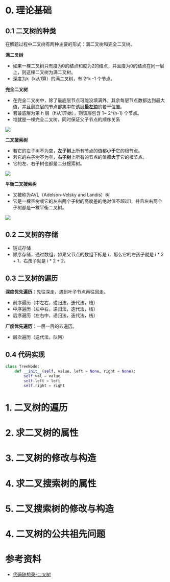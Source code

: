 # 0. 理论基础
## 0.1 二叉树的种类

在解题过程中二叉树有两种主要的形式：满二叉树和完全二叉树。

**满二叉树**
 - 如果一棵二叉树只有度为0的结点和度为2的结点，并且度为0的结点在同一层上，则这棵二叉树为满二叉树。
 - 深度为k（k从1算）的满二叉树，有 2^k -1 个节点。

**完全二叉树**
- 在完全二叉树中，除了最底层节点可能没填满外，其余每层节点数都达到最大值，并且最底层的节点都集中在该层**最左边**的若干位置。
- 若最底层为第 h 层（h从1开始），则该层包含 1~ 2^(h-1) 个节点。
- 堆就是一棵完全二叉树，同时保证父子节点的顺序关系

 ![](https://www.easemob.com/data/upload/ueditor/20210420/607eb017a74be.png)

**二叉搜索树**
- 若它的左子树不为空，**左子树**上所有节点的值都**小于**它的根节点。
- 若它的右子树不为空，**右子树**上所有的节点的值都**大于**它的根节点。
- 它的左、右子树也都是二分搜索树。

![](https://www.runoob.com/wp-content/uploads/2020/09/PbZvFQEItGIFirEP.png)

**平衡二叉搜索树**
- 又被称为AVL（Adelson-Velsky and Landis）树
- 它是一棵空树或它的左右两个子树的高度差的绝对值不超过1，并且左右两个子树都是一棵平衡二叉树。

![](https://code-thinking-1253855093.file.myqcloud.com/pics/20200806190511967.png)

## 0.2 二叉树的存储
- 链式存储
- 顺序存储，通过数组，如果父节点的数组下标是 i，那么它的左孩子就是 i * 2 + 1，右孩子就是 i * 2 + 2。

## 0.3 二叉树的遍历

**深度优先遍历**：先往深走，遇到叶子节点再往回走。
- 前序遍历（中左右，递归法，迭代法，栈）
- 中序遍历（左中右，递归法，迭代法，栈）
- 后序遍历（左右中，递归法，迭代法，栈）

**广度优先遍历**：一层一层的去遍历。
- 层次遍历（迭代法，队列）

## 0.4 代码实现
```python
class TreeNode:
    def __init__(self, value, left = None, right = None):
        self.val = value
        self.left = left
        self.right = right
```

# 1. 二叉树的遍历


# 2. 求二叉树的属性


# 3. 二叉树的修改与构造


# 4. 求二叉搜索树的属性


# 5. 二叉搜索树的修改与构造


# 4. 二叉树的公共祖先问题




# 参考资料
- [代码随想录-二叉树](https://programmercarl.com/%E4%BA%8C%E5%8F%89%E6%A0%91%E7%90%86%E8%AE%BA%E5%9F%BA%E7%A1%80.html#%E4%BA%8C%E5%8F%89%E6%A0%91%E7%9A%84%E7%A7%8D%E7%B1%BB)
